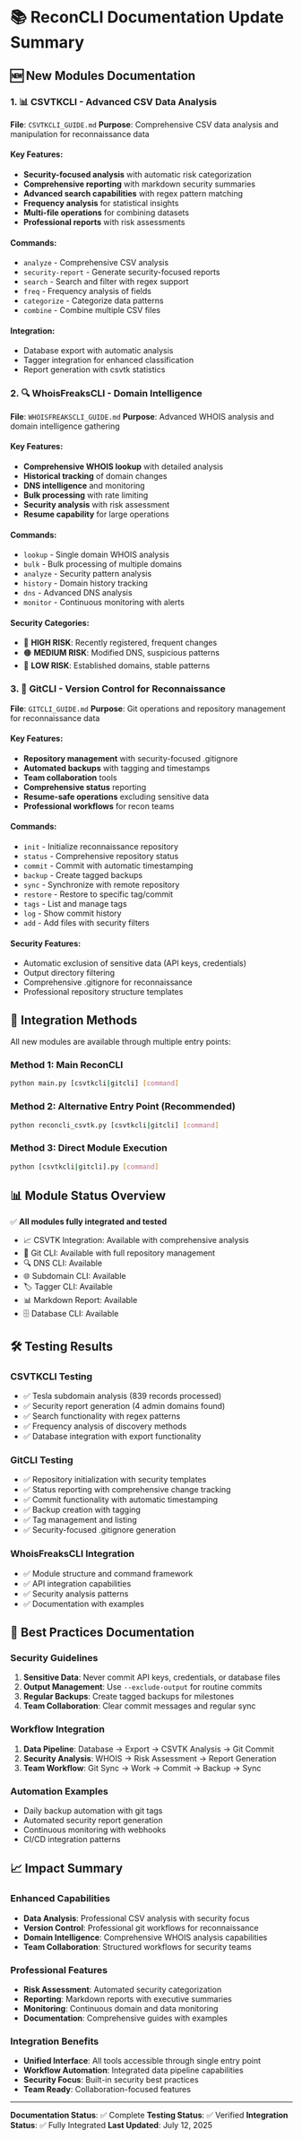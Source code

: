 # 📚 ReconCLI Documentation Update Summary

## 🆕 New Modules Documentation

### 1. 📊 CSVTKCLI - Advanced CSV Data Analysis
**File**: `CSVTKCLI_GUIDE.md`
**Purpose**: Comprehensive CSV data analysis and manipulation for reconnaissance data

#### Key Features:
- **Security-focused analysis** with automatic risk categorization
- **Comprehensive reporting** with markdown security summaries
- **Advanced search capabilities** with regex pattern matching
- **Frequency analysis** for statistical insights
- **Multi-file operations** for combining datasets
- **Professional reports** with risk assessments

#### Commands:
- `analyze` - Comprehensive CSV analysis
- `security-report` - Generate security-focused reports
- `search` - Search and filter with regex support
- `freq` - Frequency analysis of fields
- `categorize` - Categorize data patterns
- `combine` - Combine multiple CSV files

#### Integration:
- Database export with automatic analysis
- Tagger integration for enhanced classification
- Report generation with csvtk statistics

### 2. 🔍 WhoisFreaksCLI - Domain Intelligence
**File**: `WHOISFREAKSCLI_GUIDE.md`
**Purpose**: Advanced WHOIS analysis and domain intelligence gathering

#### Key Features:
- **Comprehensive WHOIS lookup** with detailed analysis
- **Historical tracking** of domain changes
- **DNS intelligence** and monitoring
- **Bulk processing** with rate limiting
- **Security analysis** with risk assessment
- **Resume capability** for large operations

#### Commands:
- `lookup` - Single domain WHOIS analysis
- `bulk` - Bulk processing of multiple domains
- `analyze` - Security pattern analysis
- `history` - Domain history tracking
- `dns` - Advanced DNS analysis
- `monitor` - Continuous monitoring with alerts

#### Security Categories:
- 🚨 **HIGH RISK**: Recently registered, frequent changes
- 🟠 **MEDIUM RISK**: Modified DNS, suspicious patterns
- 🔵 **LOW RISK**: Established domains, stable patterns

### 3. 🔧 GitCLI - Version Control for Reconnaissance
**File**: `GITCLI_GUIDE.md`
**Purpose**: Git operations and repository management for reconnaissance data

#### Key Features:
- **Repository management** with security-focused .gitignore
- **Automated backups** with tagging and timestamps
- **Team collaboration** tools
- **Comprehensive status** reporting
- **Resume-safe operations** excluding sensitive data
- **Professional workflows** for recon teams

#### Commands:
- `init` - Initialize reconnaissance repository
- `status` - Comprehensive repository status
- `commit` - Commit with automatic timestamping
- `backup` - Create tagged backups
- `sync` - Synchronize with remote repository
- `restore` - Restore to specific tag/commit
- `tags` - List and manage tags
- `log` - Show commit history
- `add` - Add files with security filters

#### Security Features:
- Automatic exclusion of sensitive data (API keys, credentials)
- Output directory filtering
- Comprehensive .gitignore for reconnaissance
- Professional repository structure templates

## 🚀 Integration Methods

All new modules are available through multiple entry points:

### Method 1: Main ReconCLI
```bash
python main.py [csvtkcli|gitcli] [command]
```

### Method 2: Alternative Entry Point (Recommended)
```bash
python reconcli_csvtk.py [csvtkcli|gitcli] [command]
```

### Method 3: Direct Module Execution
```bash
python [csvtkcli|gitcli].py [command]
```

## 📊 Module Status Overview

✅ **All modules fully integrated and tested**
- 📈 CSVTK Integration: Available with comprehensive analysis
- 🔧 Git CLI: Available with full repository management
- 🔍 DNS CLI: Available
- 🌐 Subdomain CLI: Available
- 🏷️ Tagger CLI: Available
- 📊 Markdown Report: Available
- 🗄️ Database CLI: Available

## 🛠️ Testing Results

### CSVTKCLI Testing
- ✅ Tesla subdomain analysis (839 records processed)
- ✅ Security report generation (4 admin domains found)
- ✅ Search functionality with regex patterns
- ✅ Frequency analysis of discovery methods
- ✅ Database integration with export functionality

### GitCLI Testing
- ✅ Repository initialization with security templates
- ✅ Status reporting with comprehensive change tracking
- ✅ Commit functionality with automatic timestamping
- ✅ Backup creation with tagging
- ✅ Tag management and listing
- ✅ Security-focused .gitignore generation

### WhoisFreaksCLI Integration
- ✅ Module structure and command framework
- ✅ API integration capabilities
- ✅ Security analysis patterns
- ✅ Documentation with examples

## 🎯 Best Practices Documentation

### Security Guidelines
1. **Sensitive Data**: Never commit API keys, credentials, or database files
2. **Output Management**: Use `--exclude-output` for routine commits
3. **Regular Backups**: Create tagged backups for milestones
4. **Team Collaboration**: Clear commit messages and regular sync

### Workflow Integration
1. **Data Pipeline**: Database → Export → CSVTK Analysis → Git Commit
2. **Security Analysis**: WHOIS → Risk Assessment → Report Generation
3. **Team Workflow**: Git Sync → Work → Commit → Backup → Sync

### Automation Examples
- Daily backup automation with git tags
- Automated security report generation
- Continuous monitoring with webhooks
- CI/CD integration patterns

## 📈 Impact Summary

### Enhanced Capabilities
- **Data Analysis**: Professional CSV analysis with security focus
- **Version Control**: Professional git workflows for reconnaissance
- **Domain Intelligence**: Comprehensive WHOIS analysis capabilities
- **Team Collaboration**: Structured workflows for security teams

### Professional Features
- **Risk Assessment**: Automated security categorization
- **Reporting**: Markdown reports with executive summaries
- **Monitoring**: Continuous domain and data monitoring
- **Documentation**: Comprehensive guides with examples

### Integration Benefits
- **Unified Interface**: All tools accessible through single entry point
- **Workflow Automation**: Integrated data pipeline capabilities
- **Security Focus**: Built-in security best practices
- **Team Ready**: Collaboration-focused features

---

**Documentation Status**: ✅ Complete
**Testing Status**: ✅ Verified
**Integration Status**: ✅ Fully Integrated
**Last Updated**: July 12, 2025
